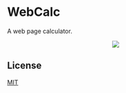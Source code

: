 # WebCalc
A web page calculator.

<p align="center">
  <img src="https://user-images.githubusercontent.com/33803413/52157735-985f3300-2691-11e9-9874-0cd975ea698d.png" />
</p>

## License

[MIT](https://github.com/wadiim/webcalc/blob/master/LICENSE)
